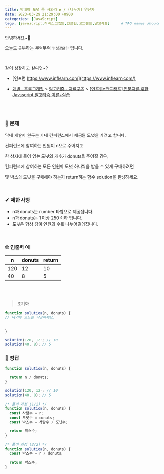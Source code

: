 ```yaml
---
title: 막내야 도넛 좀 사와라 ▶ / (나누기) 연산자
date: 2023-03-29 21:29:00 +0900
categories: [JavaScript]
tags: [javascript,자바스크립트,인프런,코드캠프,알고리즘]     # TAG names should always be lowercase
---
```


안녕하세요~👋

오늘도 공부하는 무럭무럭 ✨`성장몬`✨ 입니다. 

<br>

같이 성장하고 싶다면~?

+ [인프런 https://www.inflearn.com](https://www.inflearn.com/)

+ [개발ㆍ프로그래밍](https://www.inflearn.com/courses/it-programming) > [알고리즘ㆍ자료구조](https://www.inflearn.com/courses/it-programming/algorithm) > [[인프런x코드캠프] 입문자를 위한 Javascript 알고리즘 이론+실습](https://inf.run/eFWF)

<br>

<br>

### 📝 **문제**

막내 개발자 원두는 사내 컨퍼런스에서 제공될 도넛을 사려고 합니다.

컨퍼런스에 참여하는 인원이 n으로 주어지고

한 상자에 들어 있는 도넛의 개수가 donuts로 주어질 경우,

컨퍼런스에 참여하는 모든 인원이 도넛 하나씩을 받을 수 있게 구매하려면

몇 박스의 도넛을 구매해야 하는지 return하는 함수 solution을 완성하세요.

<br>

### ✔ **제한 사항**

- n과 donuts는 number 타입으로 제공됩니다.
- n과 donuts는 1 이상 250 이하 입니다.
- 도넛은 항상 참여 인원의 수로 나누어떨어집니다.

<br>

### 🙄 **입출력 예**

| n    | donuts | return |
| ---- | ------ | ------ |
| 120  | 12     | 10     |
| 40   | 8      | 5      |

<br>

<br>

> 초기화

```javascript
function solution(n, donuts) {
// 여기에 코드를 작성하세요.
	
	
}

solution(120, 12); // 10
solution(40, 8); // 5
```

### 💖 정답

```javascript
function solution(n, donuts) {

  return n / donuts;    
}

solution(120, 12); // 10
solution(40, 8); // 5
```

```javascript
/* 풀이 과정 (1/2) */
function solution(n, donuts) {
  const 사람수 = n;
  const 도넛수 = donuts;
  const 박스수 = 사람수 / 도넛수;

  return 박스수;    
}

/* 풀이 과정 (2/2) */
function solution(n, donuts) {
  const 박스수 = n / donuts;

  return 박스수;    
}
```

<br>

<br>

<br>